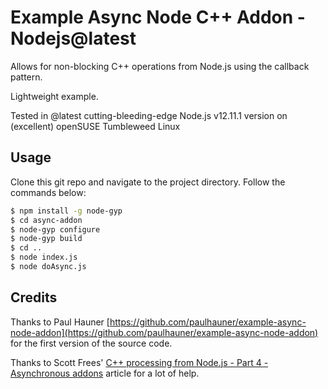 # Example Async Node C++ Addon - Nodejs@latest

Allows for non-blocking C++ operations from Node.js using the callback pattern.

Lightweight example.

Tested in @latest cutting-bleeding-edge Node.js v12.11.1 version on (excellent) openSUSE Tumbleweed Linux


## Usage

Clone this git repo and navigate to the project directory. Follow the commands below:

```bash
$ npm install -g node-gyp
$ cd async-addon
$ node-gyp configure
$ node-gyp build
$ cd ..
$ node index.js
$ node doAsync.js
```

## Credits

Thanks to Paul Hauner [https://github.com/paulhauner/example-async-node-addon](https://github.com/paulhauner/example-async-node-addon) for the first version of the source code.

Thanks to Scott Frees' [C++ processing from Node.js - Part 4 - Asynchronous addons](https://blog.scottfrees.com/c-processing-from-node-js-part-4-asynchronous-addons) article for a lot of help.

